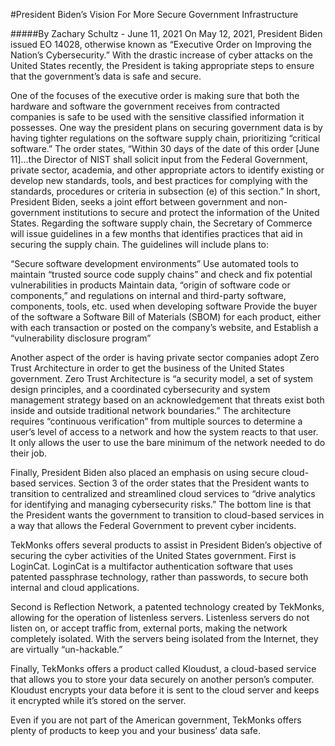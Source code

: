 #President Biden’s Vision For More Secure Government Infrastructure

#####By Zachary Schultz - June 11, 2021
On May 12, 2021, President Biden issued EO 14028, otherwise known as “Executive Order on Improving the Nation’s Cybersecurity.” With the drastic increase of cyber attacks on the United States recently, the President is taking appropriate steps to ensure that the government’s data is safe and secure.

One of the focuses of the executive order is making sure that both the hardware and software the government receives from contracted companies is safe to be used with the sensitive classified information it possesses. One way the president plans on securing government data is by having tighter regulations on the software supply chain, prioritizing “critical software.” The order states, “Within 30 days of the date of this order [June 11]...the Director of NIST shall solicit input from the Federal Government, private sector, academia, and other appropriate actors to identify existing or develop new standards, tools, and best practices for complying with the standards, procedures or criteria in subsection (e) of this section.” In short, President Biden, seeks a joint effort between government and non-government institutions to secure and protect the information of the United States. Regarding the software supply chain, the Secretary of Commerce will issue guidelines in a few months that identifies practices that aid in securing the supply chain. The guidelines will include plans to:

“Secure software development environments”
Use automated tools to maintain “trusted source code supply chains” and check and fix potential vulnerabilities in products
Maintain data, “origin of software code or components,” and regulations on internal and third-party software, components, tools, etc. used when developing software
Provide the buyer of the software a Software Bill of Materials (SBOM) for each product, either with each transaction or posted on the company’s website, and
Establish a “vulnerability disclosure program”

Another aspect of the order is having private sector companies adopt Zero Trust Architecture in order to get the business of the United States government. Zero Trust Architecture is “a security model, a set of system design principles, and a coordinated cybersecurity and system management strategy based on an acknowledgement that threats exist both inside and outside traditional network boundaries.” The architecture requires “continuous verification” from multiple sources to determine a user’s level of access to a network and how the system reacts to that user. It only allows the user to use the bare minimum of the network needed to do their job.

Finally, President Biden also placed an emphasis on using secure cloud-based services. Section 3 of the order states that the President wants to transition to centralized and streamlined cloud services to “drive analytics for identifying and managing cybersecurity risks.” The bottom line is that the President wants the government to transition to cloud-based services in a way that allows the Federal Government to prevent cyber incidents.

TekMonks offers several products to assist in President Biden’s objective of securing the cyber activities of the United States government. First is LoginCat. LoginCat is a multifactor authentication software that uses patented passphrase technology, rather than passwords, to secure both internal and cloud applications. 

Second is Reflection Network, a patented technology created by TekMonks, allowing for the operation of listenless servers. Listenless servers do not listen on, or accept traffic from, external ports, making the network completely isolated. With the servers being isolated from the Internet, they are virtually “un-hackable.”

Finally, TekMonks offers a product called Kloudust, a cloud-based service that allows you to store your data securely on another person’s computer. Kloudust encrypts your data before it is sent to the cloud server and keeps it encrypted while it’s stored on the server.

Even if you are not part of the American government, TekMonks offers plenty of products to keep you and your business’ data safe.


